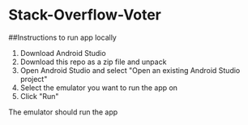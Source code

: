 # Stack-Overflow-Voter

##Instructions to run app locally

1. Download Android Studio
2. Download this repo as a zip file and unpack
3. Open Android Studio and select "Open an existing Android Studio project"
4. Select the emulator you want to run the app on
5. Click "Run"

The emulator should run the app